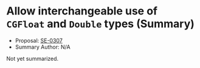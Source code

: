 # Allow interchangeable use of `CGFloat` and `Double` types (Summary)

* Proposal: [SE-0307](https://github.com/apple/swift-evolution/blob/main/proposals/0307-allow-interchangeable-use-of-double-cgfloat-types.md)
* Summary Author: N/A

Not yet summarized.
